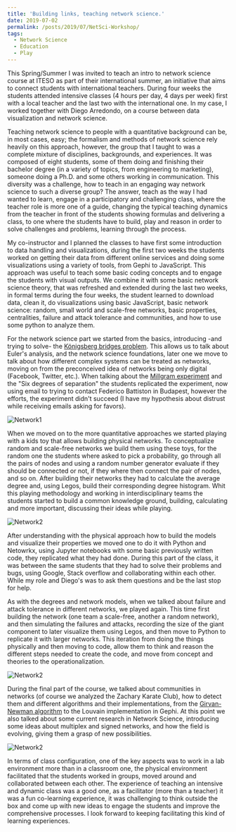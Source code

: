 ```yaml
---
title: 'Building links, teaching network science.'
date: 2019-07-02
permalink: /posts/2019/07/NetSci-Workshop/
tags:
  - Network Science
  - Education
  - Play
---
```

This Spring/Summer I was invited to teach an intro to network science course at ITESO as part of their international summer, an initiative that aims to connect students with international teachers. During four weeks the students attended intensive classes (4 hours per day, 4 days per week) first with a local teacher and the last two with the international one. In my case, I worked together with Diego Arredondo, on a course between data visualization and network science.

Teaching network science to people with a quantitative background can be, in most cases, easy; the formalism and methods of network science rely heavily on this approach, however, the group that I taught to was a complete mixture of disciplines, backgrounds, and experiences. It was composed of eight students, some of them doing and finishing their bachelor degree (in a variety of topics, from engineering to marketing), someone doing a Ph.D. and some others working in communication. This diversity was a challenge, how to teach in an engaging way network science to such a diverse group? The answer, teach as the way I had wanted to learn, engage in a participatory and challenging class, where the teacher role is more one of a guide, changing the typical teaching dynamics from the teacher in front of the students showing formulas and delivering a class, to one where the students have to build, play and reason in order to solve challenges and problems, learning through the process.

My co-instructor and I planned the classes to have first some introduction to data handling and visualizations, during the first two weeks the students worked on getting their data from different online services and doing some visualizations using a variety of tools, from Gephi to JavaScript. This approach was useful to teach some basic coding concepts and to engage the students with visual outputs. We combine it with some basic network science theory, that was refreshed and extended during the last two weeks, in formal terms during the four weeks, the student learned to download data, clean it, do visualizations using basic JavaScript, basic network science: random, small world and scale-free networks, basic properties, centralities, failure and attack tolerance and communities, and how to use some python to analyze them.

For the network science part we started from the basics, introducing -and trying to solve- the [Königsberg bridges problem](https://en.wikipedia.org/wiki/Seven_Bridges_of_K%C3%B6nigsberg). This allows us to talk about Euler's analysis, and the network science foundations, later one we move to talk about how different complex systems can be treated as networks, moving on from the preconceived idea of networks being only digital (Facebook, Twitter, etc.). When talking about the [Millgram experiment](https://en.wikipedia.org/wiki/Small-world_experiment) and the "Six degrees of separation" the students replicated the experiment, now using email to trying to contact Federico Battiston in Budapest, however the efforts, the experiment didn't succeed (I have my hypothesis about distrust while receiving emails asking for favors).

![Network1](/images/Redes_ITESO01.png)

When we moved on to the more quantitative approaches we started playing with a kids toy that allows building physical networks. To conceptualize random and scale-free networks we build them using these toys, for the random one the students where asked to pick a probability, go through all the pairs of nodes and using a random number generator evaluate if they should be connected or not, if they where then connect the pair of nodes, and so on. After building their networks they had to calculate the average degree and, using Legos, build their corresponding degree histogram. Whit this playing methodology and working in interdisciplinary teams the students started to build a common knowledge ground, building, calculating and more important, discussing their ideas while playing.

![Network2](/images/Redes_ITESO02.gif)

After understanding with the physical approach how to build the models and visualize their properties we moved one to do it with Python and Netowrkx, using Jupyter notebooks with some basic previously written code, they replicated what they had done. During this part of the class, it was between the same students that they had to solve their problems and bugs, using Google, Stack overflow and collaborating within each other. While my role and Diego's was to ask them questions and be the last stop for help.  

As with the degrees and network models, when we talked about failure and attack tolerance in different networks, we played again. This time first building the network (one team a scale-free, another a random network), and then simulating the failures and attacks, recording the size of the giant component to later visualize them using Legos, and then move to Python to replicate it with larger networks. This iteration from doing the things physically and then moving to code, allow them to think and reason the different steps needed to create the code, and move from concept and theories to the operationalization.

![Network2](/images/Redes_ITESO03.png)

During the final part of the course, we talked about communities in networks (of course we analyzed the Zachary Karate Club), how to detect them and different algorithms and their implementations, from the [Girvan-Newman algorithm](https://en.wikipedia.org/wiki/Girvan%E2%80%93Newman_algorithm) to the Louvain implementation in Gephi. At this point we also talked about some current research in Network Science, introducing some ideas about multiplex and signed networks, and how the field is evolving, giving them a grasp of new possibilities.

![Network2](/images/Redes_ITESO04.png)

In terms of class configuration, one of the key aspects was to work in a lab environment more than in a classroom one, the physical environment facilitated that the students worked in groups, moved around and collaborated between each other. The experience of teaching an intensive and dynamic class was a good one, as a facilitator (more than a teacher) it was a fun co-learning experience, it was challenging to think outside the box and come up with new ideas to engage the students and improve the comprehensive processes. I look forward to keeping facilitating this kind of learning experiences.
